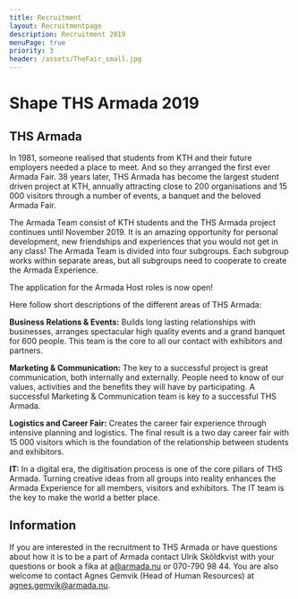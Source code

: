 ```yaml
---
title: Recruitment
layout: Recruitmentpage
description: Recruitment 2019
menuPage: true
priority: 3
header: /assets/TheFair_small.jpg
---
```

# Shape THS Armada 2019

## THS Armada

In 1981, someone realised that students from KTH and their future employers needed a place to meet. And so they arranged the first ever Armada Fair. 38 years later, THS Armada has become the largest student driven project at KTH, annually attracting close to 200 organisations and 15 000 visitors through a number of events, a banquet and the beloved Armada Fair.



The Armada Team consist of KTH students and the THS Armada project continues until November 2019. It is an amazing opportunity for personal development, new friendships and experiences that you would not get in any class! The Armada Team is divided into four subgroups. Each subgroup works within separate areas, but all subgroups need to cooperate to create the Armada Experience. 



The application for the Armada Host roles is now open!



Here follow short descriptions of the different areas of THS Armada:

**Business Relations & Events:** Builds long lasting relationships with businesses, arranges spectacular high quality events and a grand banquet for 600 people. This team is the core to all our contact with exhibitors and partners.

**Marketing & Communication:** The key to a successful project is great communication, both internally and externally. People need to know of our values, activities and the benefits they will have by participating. A successful Marketing & Communication team is key to a successful THS Armada.

**Logistics and Career Fair:** Creates the career fair experience through intensive planning and logistics. The final result is a two day career fair with 15 000 visitors which is the foundation of the relationship between students and exhibitors.

**IT:** In a digital era, the digitisation process is one of the core pillars of THS Armada. Turning creative ideas from all groups into reality enhances the Armada Experience for all members, visitors and exhibitors. The IT team is the key to make the world a better place.

## Information

If you are interested in the recruitment to THS Armada or have questions about how it is to be a part of Armada contact Ulrik Sköldkvist with your questions or book a fika at a@armada.nu or 070-790 98 44. You are also welcome to contact Agnes Gemvik (Head of Human Resources) at agnes.gemvik@armada.nu.
